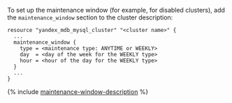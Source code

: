 To set up the maintenance window (for example, for disabled clusters), add the `maintenance_window` section to the cluster description:

```hcl
resource "yandex_mdb_mysql_cluster" "<cluster name>" {
  ...
  maintenance_window {
    type = <maintenance type: ANYTIME or WEEKLY>
    day  = <day of the week for the WEEKLY type>
    hour = <hour of the day for the WEEKLY type>
  }
  ...
}
```

{% include [maintenance-window-description](../../terraform/maintenance-window-description.md) %}
